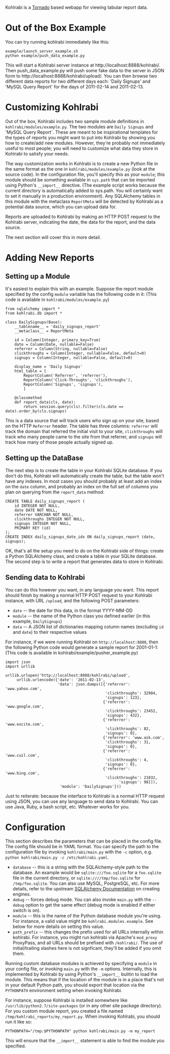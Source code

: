 Kohlrabi is a [Tornado](https://github.com/facebook/tornado) based webapp for viewing tabular report data.

Out of the Box Example
======================

You can try running kohlrabi immediately like this:

    example/launch_server_example.sh
    python example/push_data_example.py

This will start a Kohlrabi server instance at http://localhost:8888/kohlrabi/. 
Then push_data_example.py will push some fake data to the server in JSON form to
http://localhost:8888/kohlrabi/upload/. You can then browse two different data
reports for two different days each: 'Daily Signups' and 'MySQL Query Report' for
the days of 2011-02-14 and 2011-02-13.

Customizing Kohlrabi
====================

Out of the box, Kohlrabi includes two sample module definitions in `kohlrabi/modules/example.py`.
The two modules are `Daily Signups` and 'MySQL Query Report`. These are meant to be 
inspirational templates for the types of reports you might want to put into
Kohlrabi by showing you how to create/add new modules. However, they're probably not immediately
useful to most people; you will need to customize what data they store in Kohlrabi
to satisfy your needs.

The way customization works in Kohlrabi is to create a new Python file in the
same format as the one in `kohlrabi/modules/example.py` (look at the source
code). In the configuration file, you'll specify this as your `module`; this
module should be something available in `sys.path` that can be imported using
Python's `__import__` directive. (The example script works because the current
directory is automatically added to sys.path. You will certainly want to set it
manually in a production environment). Any SQLAlchemy tables in this module with the
metaclass `ReportMeta` will be detected by Kohlrabi as a potential data source,
which you can upload data for.

Reports are uploaded to Kohlrabi by making an HTTP POST request to the Kohlrabi
server, indicating the date, the data for the report, and the data source.

The next section will cover this in more detail.

Adding New Reports
==================

Setting up a Module
-------------------

It's easiest to explain this with an example. Suppose the report module
specified by the config `module` variable has the following code in it:
(This code is available in `kohlrabi/modules/example.py`)

    from sqlalchemy import *
    from kohlrabi.db import *
    
    class DailySignups(Base):
        __tablename__ = 'daily_signups_report'
        __metaclass__ = ReportMeta

        id = Column(Integer, primary_key=True)
        date = Column(Date, nullable=False)
        referrer = Column(String, nullable=False)
        clickthroughs = Column(Integer, nullable=False, default=0)
        signups = Column(Integer, nullable=False, default=0)
    
        display_name = 'Daily Signups'
        html_table = [
            ReportColumn('Referrer', 'referrer'),
            ReportColumn('Click-Throughs', 'clickthroughs'),
            ReportColumn('Signups', 'signups'),
            ]
    
        @classmethod
        def report_data(cls, date):
            return session.query(cls).filter(cls.date == date).order_by(cls.signups)

This is a data source that will track users who sign up on your site, based on
the HTTP `Referrer` header. The table has three columns: `referrer` will track
the domain that referred the initial visit to your site, `clickthroughs` will
track who many people came to the site from that referrer, and `signups` will
track how many of those people actually signed up.

Setting up the DataBase
-----------------------

The next step is to create the table in your Kohlrabi SQLite database. If you
don't do this, Kohlrabi will automatically create the table, but the table won't
have any indexes. In most cases you should probably at least add an index on the
`date` column, and probably an index on the full set of columns you plan on
querying from the `report_data` method:

    CREATE TABLE daily_signups_report (
        id INTEGER NOT NULL,
        date DATE NOT NULL,
        referrer VARCHAR NOT NULL,
        clickthroughs INTEGER NOT NULL,
        signups INTEGER NOT NULL,
        PRIMARY KEY (id)
    );
    CREATE INDEX daily_signups_date_idx ON daily_signups_report (date, signups);

OK, that's all the setup you need to do on the Kohlrabi side of things: create a
Python SQLAlchemy class, and create a table in your SQLite database. The second
step is to write a report that generates data to store in Kohlrabi. 

Sending data to Kohlrabi
-------------------------

You can do this however you want, in any language you want. This report should finish by
making a normal HTTP POST request to your Kohlrabi instance, with URL `/upload`,
and the following POST parameters:

* `date` -- the date for this data, in the format YYYY-MM-DD
* `module` -- the name of the Python class you defined earlier (in this example, `DailySignups`)
* `data` -- A JSON list of dictionaries mapping column names (excluding `id` and `date`) to their respective values

For instance, if we were running Kohlrabi on `http://localhost:8888`, then the
following Python code would generate a sample report for 2001-01-1:
(This code is available in kohlrabi/example/pusher_example.py)

    import json
    import urllib
    
    urllib.urlopen('http://localhost:8888/kohlrabi/upload',
         urllib.urlencode({'date': '2011-02-13',
                           'data': json.dumps([{'referrer': 'www.yahoo.com',
                                                'clickthroughs': 32984,
                                                'signups': 123},
                                               {'referrer': 'www.google.com',
                                                'clickthroughs': 23452,
                                                'signups': 432},
                                               {'referrer': 'www.excite.com',
                                                'clickthroughs': 82,
                                                'signups': 0},
                                               {'referrer': 'www.ask.com',
                                                'clickthroughs': 31,
                                                'signups': 0},
                                               {'referrer': 'www.cuil.com',
                                                'clickthroughs': 4,
                                                'signups': 0},
                                               {'referrer': 'www.bing.com',
                                                'clickthroughs': 21032,
                                                      'signups': 98}]),
                            'module': 'DailySignups'}))

Just to reiterate: because the interface to Kohlrabi is a normal HTTP request
using JSON, you can use any language to send data to Kohlrabi. You can use Java,
Ruby, a bash script, etc. Whatever works for you.

Configuration
=============

This section describes the parameters that can be placed in the config file. The
config file should be in YAML format. You can specify the path to the
configuration file by invoking `kohlrabi/main.py` with the `-c` option, e.g.
`python kohlrabi/main.py -c /etc/kohlrabi.yaml`.

* `database` -- this is a string with the SQLAlchemy-style path to the
  database. An example would be `sqlite:///foo.sqlite` for a `foo.sqlite` file
  in the current directory, or `sqlite:////tmp/foo.sqlite` for
  `/tmp/foo.sqlite`. You can also use MySQL, PostgreSQL, etc. For more details,
  refer to the upstream
  [SQLAlchemy Documentation](http://www.sqlalchemy.org/docs/core/engines.html#sqlalchemy.create_engine)
  on creating engines.
* `debug` -- forces debug mode. You can also invoke `main.py` with the `--debug`
  option to get the same effect (debug mode is enabled if either switch is on).
* `module` -- this is the name of the Python database module you're using. For
  instance, a valid value might be `kohlrabi.modules.example`. See below for
  more details on setting this value.
* `path_prefix` -- this changes the prefix used for all URLs internally within
  kohlrabi. For instance, you might run kohlrabi via Apache's `mod_proxy`
  ProxyPass, and all URLs should be prefixed with `/kohlrabi/`. The use of
  initial/trailing slashes here is not signficant, they'll be added if you omit
  them.

Running custom database modules is achieved by specifying a `module` in your
config file, or invoking `main.py` with the `-m` options. Internally, this is
implemented by Kohlrabi by using Python's `__import__` bulitin to load the
module. This means that if the location of the module is in a place that's not
in your default Python path, you should export that location via the
`PYTHONPATH` environment setting when invoking Kohlrabi.

For instance, suppose Kohlrabi is installed somewhere like
`/usr/lib/python2.7/site-packages` (or in any other site package directory). For
you custom module report, you created a file named
`/tmp/kohlrabi_reports/my_report.py`. When invoking Kohlrabi, you should run it
like so:

    PYTHONPATH="/tmp:$PYTHONPATH" python kohlrabi/main.py -m my_report

This will ensure that the `__import__` statement is able to find the module you
specified.
